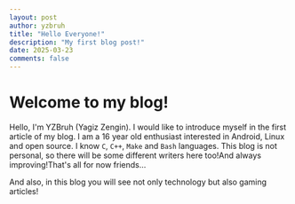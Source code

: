 ```yaml
---
layout: post
author: yzbruh
title: "Hello Everyone!"
description: "My first blog post!"
date: 2025-03-23
comments: false
---
```


# Welcome to my blog!

Hello, I'm YZBruh (Yagiz Zengin). I would like to introduce myself in the first article of my blog.
I am a 16 year old enthusiast interested in Android, Linux and open source. I know `C`, `C++`, `Make` and `Bash` languages. This blog is not personal, so there will be some different writers here too!And always improving!That's all for now friends...

And also, in this blog you will see not only technology but also gaming articles!
